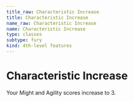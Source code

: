 ```yaml
---
title_raw: Characteristic Increase
title: Characteristic Increase
name_raw: Characteristic Increase
name: Characteristic Increase
type: classes
subtype: fury
kind: 4th-level features
---
```


# Characteristic Increase

Your Might and Agility scores increase to 3.
